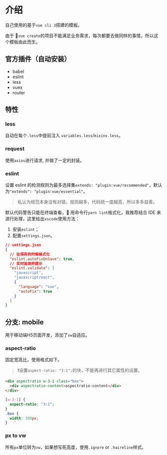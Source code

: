 # 介绍

自己使用的基于`vue cli 3`搭建的模板。

由于 `vue create`的项目不能满足业务需求，每次都要去做同样的事情，所以这个模板由此而生。

## 官方插件（自动安装）

- babel
- eslint
- less
- vuex
- router

## 特性

### less

自动在每个`.less`中提前注入 `variables.less`/`mixins.less`。

### request

使用`axios`进行请求, 并做了一定的封装。

### eslint

设置 eslint 的检测规则为最多选择集`extends: "plugin:vue/recommended"`，默认为`"extends": "plugin:vue/essential"`。

> 私认为规范本身没有对错，规则越多，代码统一度越高，所以多多益善。

默认代码警告只能在终端查看， 用命令行`yarn lint`格式化，我推荐结合 IDE 来进行处理，这里给出`vscode`使用方法：

1. 安装`eslint`；
2. 配置`settings.json`。

```json
// settings.json
{
  // 在保存的时候格式化
  "eslint.autoFixOnSave": true,
  // 实时监测并提示
  "eslint.validate": [
    "javascript",
    "javascriptreact",
    {
      "language": "vue",
      "autoFix": true
    }
  ]
}
```

## 分支: mobile

用于移动端H5页面开发，添加了`vw`自适应。

### aspect-ratio

固定宽高比，使用格式如下。

> ❗️设置`aspect-ratio: "3:1";`的块，不能再进行其它属性的设置。

```html
<div aspectratio w-3-1 class="box">
  <div aspectratio-content>aspectratio-content</div>
</div>
```

```css
[w-3-1] {
  aspect-ratio: "3:1";
}
.box {
  width: 300px;
}
```

### px to vw

所有`px`单位转为`vw`，如果想写死高度，使用`.ignore` or `.haireline`样式。

